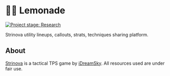 # 🍋🥤 Lemonade

[![Project stage: Research][project-stage-badge: Research]][project-stage-page]

[project-stage-badge: Research]: https://img.shields.io/badge/Project%20Stage-Research-orange.svg
[project-stage-page]: https://github.com/potherca-blog/project-stages/

Strinova utility lineups, callouts, strats, techniques sharing platform.

## About

[Strinova](https://www.strinova.com/) is a tactical TPS game by [iDreamSky](https://en.idreamsky.com/). All resources used are under fair use.
